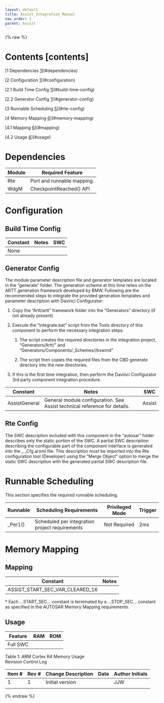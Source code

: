 ```yaml
---
layout: default
title: Assist_Integration_Manual
nav_order: 1
parent: Assist
---
```

{% raw %}
# Contents [contents]

[1 Dependencies [1](#dependencies)](#dependencies)

[2 Configuration [1](#configuration)](#configuration)

[2.1 Build Time Config [1](#build-time-config)](#build-time-config)

[2.2 Generator Config [1](#generator-config)](#generator-config)

[3 Runnable Scheduling [5](#rte-config)](#rte-config)

[4 Memory Mapping [6](#memory-mapping)](#memory-mapping)

[4.1 Mapping [6](#mapping)](#mapping)

[4.2 Usage [6](#usage)](#usage)

# Dependencies

| Module | Required Feature           |
|--------|----------------------------|
| Rte    | Port and runnable mapping. |
| WdgM   | CheckpointReached() API    |

# Configuration

## Build Time Config

| Constant | Notes | SWC |
|----------|-------|-----|
| None     |       |     |

## Generator Config

The module parameter description file and generator templates are
located in the “generate” folder. The generation scheme at this time
relies on the ARTT generation framework developed by BMW. Following are
the recommended steps to integrate the provided generation templates and
parameter description with Davinci Configurator:

1.  Copy the “Artt/artt” framework folder into the “Generators”
    directory (if not already present)

2.  Execute the “Integrate.bat” script from the Tools directory of this
    component to perform the necessary integration steps:

    1.  The script creates the required directories in the integration
        project, “Generators/Artt/” and
        “Generators/Components/\_Schemes//bswmd”

    2.  The script then copies the required files from the CBD generate
        directory into the new directories.

3.  If this is the first time integration, then perform the Davinci
    Configurator 3rd party component integration procedure.

| Constant      | Notes                                                                     | SWC    |
|-------------------|----------------------------------------------|--------|
| AssistGeneral | General module configuration. See Assist technical reference for details. | Assist |

## Rte Config

The SWC description included with this component in the “autosar” folder
describes only the static portion of the SWC. A partial SWC description
describing the configurable part of the component interface is generated
into the \_ \_Cfg.arxml file. This description must be imported into the
Rte configuration tool (Developer) using the “Merge Object” option to
merge the static SWC description with the generated partial SWC
description file.

# Runnable Scheduling

This section specifies the required runnable scheduling.

| Runnable | Scheduling Requirements                        | Privileged Mode | Trigger |
|--------------------|-----------------------------------|----------|---------|
| \_Per1() | Scheduled per integration project requirements | Not Required    | 2ms     |

# Memory Mapping

## Mapping

| Constant                        | Notes |
|---------------------------------|-------|
| ASSIST_START_SEC_VAR_CLEARED_16 |       |

\* Each …START_SEC… constant is terminated by a …STOP_SEC… constant as
specified in the AUTOSAR Memory Mapping requirements.

## Usage

| Feature  | RAM | ROM |
|----------|-----|-----|
| Full SWC |     |     |

Table 1: ARM Cortex R4 Memory Usage  
Revision Control Log

| **Item \#** | **Rev \#** | **Change Description** | **Date** | **Author Initials** |
|------|------|--------------------------------------------|---------|---------|
| 1           | 1          | Initial version        |          | JJW                 |
|             |            |                        |          |                     |

{% endraw %}